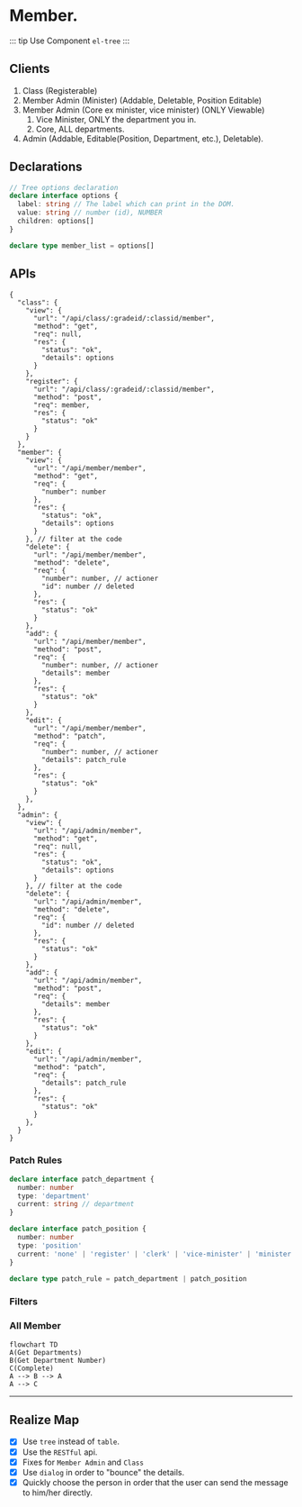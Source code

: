 # Member.

::: tip Use Component
`el-tree`
:::

## Clients

1. Class (Registerable)
2. Member Admin (Minister) (Addable, Deletable, Position Editable)
3. Member Admin (Core ex minister, vice minister) (ONLY Viewable)
   1. Vice Minister, ONLY the department you in.
   2. Core, ALL departments.
4. Admin (Addable, Editable(Position, Department, etc.), Deletable).

## Declarations

```typescript
// Tree options declaration
declare interface options {
  label: string // The label which can print in the DOM.
  value: string // number (id), NUMBER
  children: options[]
}

declare type member_list = options[]
```

## APIs

```jsonc
{
  "class": {
    "view": {
      "url": "/api/class/:gradeid/:classid/member",
      "method": "get",
      "req": null,
      "res": {
        "status": "ok",
        "details": options
      }
    },
    "register": {
      "url": "/api/class/:gradeid/:classid/member",
      "method": "post",
      "req": member,
      "res": {
        "status": "ok"
      }
    }
  },
  "member": {
    "view": {
      "url": "/api/member/member",
      "method": "get",
      "req": {
        "number": number
      },
      "res": {
        "status": "ok",
        "details": options
      }
    }, // filter at the code
    "delete": {
      "url": "/api/member/member",
      "method": "delete",
      "req": {
        "number": number, // actioner
        "id": number // deleted
      },
      "res": {
        "status": "ok"
      }
    },
    "add": {
      "url": "/api/member/member",
      "method": "post",
      "req": {
        "number": number, // actioner
        "details": member
      },
      "res": {
        "status": "ok"
      }
    },
    "edit": {
      "url": "/api/member/member",
      "method": "patch",
      "req": {
        "number": number, // actioner
        "details": patch_rule
      },
      "res": {
        "status": "ok"
      }
    },
  },
  "admin": {
    "view": {
      "url": "/api/admin/member",
      "method": "get",
      "req": null,
      "res": {
        "status": "ok",
        "details": options
      }
    }, // filter at the code
    "delete": {
      "url": "/api/admin/member",
      "method": "delete",
      "req": {
        "id": number // deleted
      },
      "res": {
        "status": "ok"
      }
    },
    "add": {
      "url": "/api/admin/member",
      "method": "post",
      "req": {
        "details": member
      },
      "res": {
        "status": "ok"
      }
    },
    "edit": {
      "url": "/api/admin/member",
      "method": "patch",
      "req": {
        "details": patch_rule
      },
      "res": {
        "status": "ok"
      }
    },
  }
}
```

### Patch Rules

```typescript
declare interface patch_department {
  number: number
  type: 'department'
  current: string // department
}

declare interface patch_position {
  number: number
  type: 'position'
  current: 'none' | 'register' | 'clerk' | 'vice-minister' | 'minister' | 'vice-chairman' | 'chairman'
}

declare type patch_rule = patch_department | patch_position
```

### Filters

### All Member

```mermaid
flowchart TD
A(Get Departments)
B(Get Department Number)
C(Complete)
A --> B --> A
A --> C
```

---

## Realize Map

- [x] Use `tree` instead of `table`.
- [x] Use the `RESTful` api.
- [x] Fixes for `Member Admin` and `Class`
- [x] Use `dialog` in order to "bounce" the details.
- [x] Quickly choose the person in order that the user can send the message to him/her directly.
